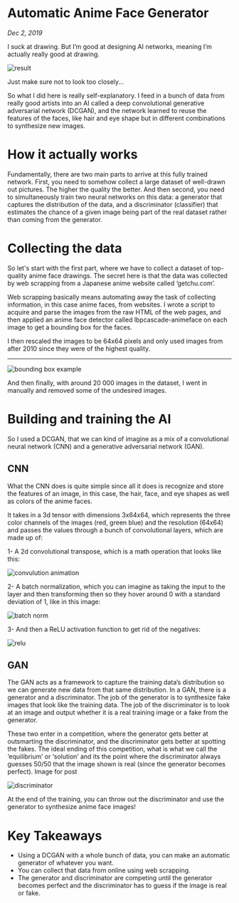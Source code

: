 # Automatic Anime Face Generator
*Dec 2, 2019*

I suck at drawing. But I’m good at designing AI networks, meaning I’m actually really good at drawing.

![result](../images/gan-anime.png)

Just make sure not to look too closely...

So what I did here is really self-explanatory. I feed in a bunch of data from really good artists into an AI called a deep convolutional generative adversarial network (DCGAN), and the network learned to reuse the features of the faces, like hair and eye shape but in different combinations to synthesize new images.

# How it actually works
Fundamentally, there are two main parts to arrive at this fully trained network. First, you need to somehow collect a large dataset of well-drawn out pictures. The higher the quality the better. And then second, you need to simultaneously train two neural networks on this data: a generator that captures the distribution of the data, and a discriminator (classifier) that estimates the chance of a given image being part of the real dataset rather than coming from the generator.

# Collecting the data
So let's start with the first part, where we have to collect a dataset of top-quality anime face drawings. The secret here is that the data was collected by web scrapping from a Japanese anime website called ‘getchu.com’.

Web scrapping basically means automating away the task of collecting information, in this case anime faces, from websites. I wrote a script to acquire and parse the images from the raw HTML of the web pages, and then applied an anime face detector called lbpcascade-animeface on each image to get a bounding box for the faces.

I then rescaled the images to be 64x64 pixels and only used images from after 2010 since they were of the highest quality.

---

![bounding box example](../images/bounding-box.png)

And then finally, with around 20 000 images in the dataset, I went in manually and removed some of the undesired images.

# Building and training the AI

So I used a DCGAN, that we can kind of imagine as a mix of a convolutional neural network (CNN) and a generative adversarial network (GAN).

## CNN

What the CNN does is quite simple since all it does is recognize and store the features of an image, in this case, the hair, face, and eye shapes as well as colors of the anime faces.

It takes in a 3d tensor with dimensions 3x64x64, which represents the three color channels of the images (red, green blue) and the resolution (64x64) and passes the values through a bunch of convolutional layers, which are made up of:

1- A 2d convolutional transpose, which is a math operation that looks like this:

![convulution animation](../images/conv.gif)

2- A batch normalization, which you can imagine as taking the input to the layer and then transforming then so they hover around 0 with a standard deviation of 1, like in this image:

![batch norm](../images/batch-norm.png)

3- And then a ReLU activation function to get rid of the negatives:

![relu](../images/relu.png)

## GAN

The GAN acts as a framework to capture the training data’s distribution so we can generate new data from that same distribution. In a GAN, there is a generator and a discriminator. The job of the generator is to synthesize fake images that look like the training data. The job of the discriminator is to look at an image and output whether it is a real training image or a fake from the generator.

These two enter in a competition, where the generator gets better at outsmarting the discriminator, and the discriminator gets better at spotting the fakes. The ideal ending of this competition, what is what we call the ‘equilibrium’ or ‘solution’ and its the point where the discriminator always guesses 50/50 that the image shown is real (since the generator becomes perfect).
Image for post

![discriminator](../images/discriminator.jpeg)

At the end of the training, you can throw out the discriminator and use the generator to synthesize anime face images!

# Key Takeaways
- Using a DCGAN with a whole bunch of data, you can make an automatic generator of whatever you want.
- You can collect that data from online using web scrapping.
- The generator and discriminator are competing until the generator becomes perfect and the discriminator has to guess if the image is real or fake.